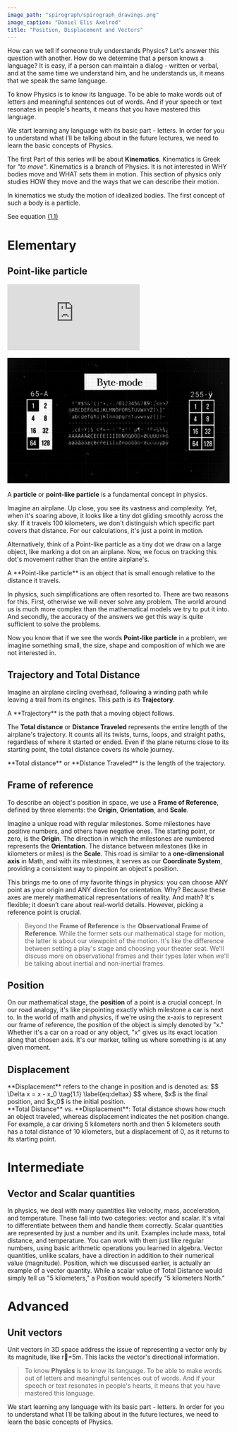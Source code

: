 ```yaml
---
image_path: "spirograph/spirograph_drawings.png"
image_caption: "Daniel Elis Axelrod"
title: "Position, Displacement and Vectors"
---
```


How can we tell if someone truly understands Physics?
Let's answer this question with another. How do we determine that a person knows a language? It is easy, if a person can maintain a dialog - written or verbal, and at the same time we understand him, and he understands us, it means that we speak the same language.

To know Physics is to know its language. To be able to make words out of letters and meaningful sentences out of words. And if your speech or text resonates in people's hearts, it means that you have mastered this language.

We start learning any language with its basic part - letters. In order for you to understand what I’ll be talking about in the future lectures, we need to learn the basic concepts of Physics.

The first Part of this series will be about **Kinematics**. Kinematics is Greek for *"to move"*. Kinematics is a branch of Physics. It is not interested in WHY bodies move and WHAT sets them in motion. This section of physics only studies HOW they move and the ways that we can describe their motion.  

In kinematics we study the motion of idealized bodies. The first concept of such a body is a particle. 

See equation [(1.1)](#mjx-eqn:eq:deltax)

# Elementary

## Point-like particle

<iframe src="https://www.youtube.com/embed/n-e9C8g5x68" title="YouTube video player" frameborder="0" controls="0" allow="accelerometer; autoplay; clipboard-write; encrypted-media; gyroscope; picture-in-picture; web-share" allowfullscreen></iframe>

![test](qr_codes/8_Byte_mode_block.png "")

A **particle** or **point-like particle** is a fundamental concept in physics.

Imagine an airplane. Up close, you see its vastness and complexity. Yet, when it's soaring above, it looks like a tiny dot gliding smoothly across the sky. If it travels 100 kilometers, we don't distinguish which specific part covers that distance. For our calculations, it's just a point in motion.

Alternatively, think of a Point-like particle as a tiny dot we draw on a large object, like marking a dot on an airplane. Now, we focus on tracking this dot's movement rather than the entire airplane's.

<div class="definition">
<p>A **Point-like particle** is an object that is small enough relative to the distance it travels.</p>
</div>

In physics, such simplifications are often resorted to. There are two reasons for this. First, otherwise we will never solve any problem. The world around us is much more complex than the mathematical models we try to put it into. And secondly, the accuracy of the answers we get this way is quite sufficient to solve the problems.

Now you know that if we see the words **Point-like particle** in a problem, we imagine something small, the size, shape and composition of which we are not interested in.

## Trajectory and Total Distance

Imagine an airplane circling overhead, following a winding path while leaving a trail from its engines. This path is its **Trajectory**. 

<div class="definition">
<p>A **Trajectory** is the path that a moving object follows.</p>
</div>

The **Total distance** or **Distance Traveled** represents the entire length of the airplane's trajectory. It counts all its twists, turns, loops, and straight paths, regardless of where it started or ended. Even if the plane returns close to its starting point, the total distance covers its whole journey.

<div class="definition">
<p>**Total distance** or **Distance Traveled** is the length of the trajectory.</p>
</div>

## Frame of reference

To describe an object's position in space, we use a **Frame of Reference**, defined by three elements: the **Origin**, **Orientation**, and **Scale**.

Imagine a unique road with regular milestones. Some milestones have positive numbers, and others have negative ones. The starting point, or zero, is the **Origin**. The direction in which the milestones are numbered represents the **Orientation**. The distance between milestones (like in kilometers or miles) is the **Scale**. This road is similar to a **one-dimensional axis** in Math, and with its milestones, it serves as our **Coordinate System**, providing a consistent way to pinpoint an object's position.

This brings me to one of my favorite things in physics: you can choose ANY point as your origin and ANY direction for orientation. Why? Because these axes are merely mathematical representations of reality. And math? It's flexible; it doesn’t care about real-world details. However, picking a reference point is crucial.

>Beyond the **Frame of Reference** is the **Observational Frame of Reference**. While the former sets our mathematical stage for motion, the latter is about our viewpoint of the motion. It's like the difference between setting a play's stage and choosing your theater seat. We'll discuss more on observational frames and their types later when we’ll be talking about inertial and non-inertial frames.

## Position
On our mathematical stage, the **position** of a point is a crucial concept. In our road analogy, it's like pinpointing exactly which milestone a car is next to. In the world of math and physics, if we're using the x-axis to represent our frame of reference, the position of the object is simply denoted by "x." Whether it's a car on a road or any object, "x" gives us its exact location along that chosen axis. It's our marker, telling us where something is at any given moment.

## Displacement

<div class="definition">
**Displacement** refers to the change in position and is denoted as:
$$
\Delta x = x - x_0 \tag{1.1} \label{eq:deltax}
$$
where, $x$ is the final position, and $x_0$ is the initial position.
</div>



<div class="note">
**Total Distance** vs. **Displacement**: Total distance shows how much an object traveled, whereas displacement indicates the net position change. For example, a car driving 5 kilometers north and then 5 kilometers south has a total distance of 10 kilometers, but a displacement of 0, as it returns to its starting point.
</div>

# Intermediate

## Vector and Scalar quantities

In physics, we deal with many quantities like velocity, mass, acceleration, and temperature. These fall into two categories: vector and scalar. It's vital to differentiate between them and handle them correctly.
Scalar quantities are represented by just a number and its unit. Examples include mass, total distance, and temperature. You can work with them just like regular numbers, using basic arithmetic operations you learned in algebra.
Vector quantities, unlike scalars, have a direction in addition to their numerical value (magnitude). Position, which we discussed earlier, is actually an example of a vector quantity. While a scalar value of Total Distance would simply tell us "5 kilometers," a Position would specify "5 kilometers North."

# Advanced

## Unit vectors

Unit vectors in 3D space address the issue of representing a vector only by its magnitude, like r⃗=5m. This lacks the vector's directional information.

>To know **Physics** is to know its language. To be able to make words out of letters and meaningful sentences out of words. And if your speech or text resonates in people's hearts, it means that you have mastered this language.

<p class="takeaway">
We start learning any language with its basic part - letters. In order for you to understand what I’ll be talking about in the future lectures, we need to learn the basic concepts of Physics.
</p>
